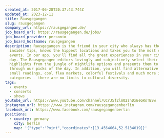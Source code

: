 ```yaml
---
created_at: 2017-06-28T20:37:43.744Z
updated_at: 2023-12-11
title: Rausgegangen
slug: rausgegangen
company_url: https://rausgegangen.de/
job_board_url: https://rausgegangen.de/jobs/
job_board_provider: personio
job_board_hostname: rausgegangen
description: Rausgegangen is the friend in your city who always has the best
  insider tips, knows the hippest locations and takes you to the most secret
  events. In our app, you'll find all the great experiences in your city - every
  day. The Rausgegangen editors lovingly and subjectively select their personal
  highlights from the jungle of nightlife options and presents them to you
  through our picks of the day. In addition, you will find alternative parties,
  small readings, cool flea markets, colorful festivals and much more in our
  categories - there are no limits to cultural diversity.
tags:
  - events
  - concerts
  - shows
youtube_url: https://www.youtube.com/channel/UCrJ5f2lmO2znDxBeGRsTBSw
instagram_url: https://www.instagram.com/rausgegangenberlin
facebook_url: https://www.facebook.com/rausgegangenberlin
positions:
  - country: germany
    city: berlin
    map: '{"type":"Point","coordinates":[13.4564664,52.5134019]}'
---
```

